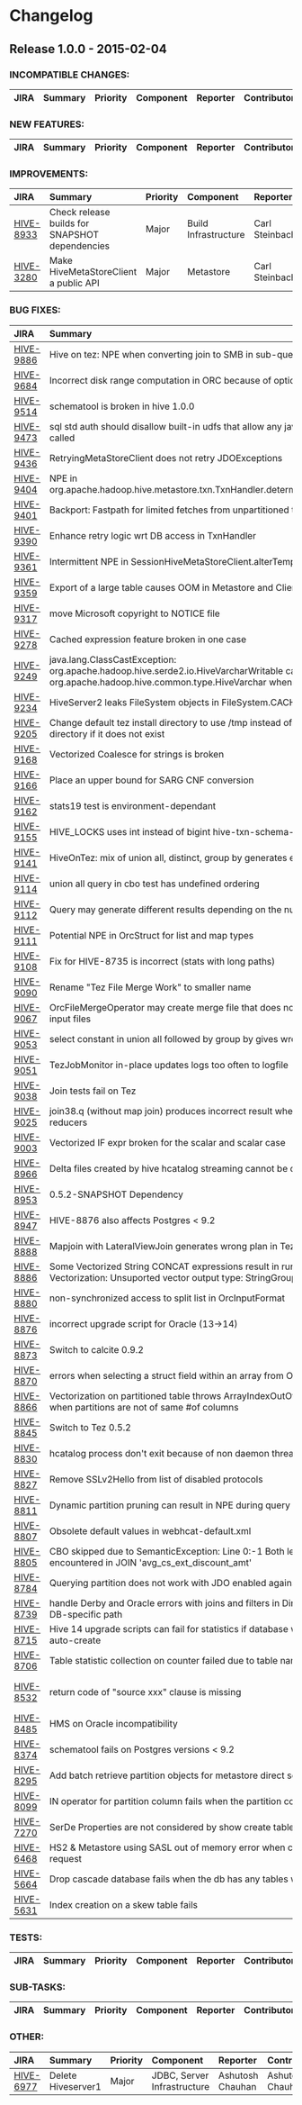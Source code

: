 
<!---
# Licensed to the Apache Software Foundation (ASF) under one
# or more contributor license agreements.  See the NOTICE file
# distributed with this work for additional information
# regarding copyright ownership.  The ASF licenses this file
# to you under the Apache License, Version 2.0 (the
# "License"); you may not use this file except in compliance
# with the License.  You may obtain a copy of the License at
#
#     http://www.apache.org/licenses/LICENSE-2.0
#
# Unless required by applicable law or agreed to in writing, software
# distributed under the License is distributed on an "AS IS" BASIS,
# WITHOUT WARRANTIES OR CONDITIONS OF ANY KIND, either express or implied.
# See the License for the specific language governing permissions and
# limitations under the License.
-->
# Changelog

## Release 1.0.0 - 2015-02-04

### INCOMPATIBLE CHANGES:

| JIRA | Summary | Priority | Component | Reporter | Contributor |
|:---- |:---- | :--- |:---- |:---- |:---- |


### NEW FEATURES:

| JIRA | Summary | Priority | Component | Reporter | Contributor |
|:---- |:---- | :--- |:---- |:---- |:---- |


### IMPROVEMENTS:

| JIRA | Summary | Priority | Component | Reporter | Contributor |
|:---- |:---- | :--- |:---- |:---- |:---- |
| [HIVE-8933](https://issues.apache.org/jira/browse/HIVE-8933) | Check release builds for SNAPSHOT dependencies |  Major | Build Infrastructure | Carl Steinbach | Carl Steinbach |
| [HIVE-3280](https://issues.apache.org/jira/browse/HIVE-3280) | Make HiveMetaStoreClient a public API |  Major | Metastore | Carl Steinbach | Thejas M Nair |


### BUG FIXES:

| JIRA | Summary | Priority | Component | Reporter | Contributor |
|:---- |:---- | :--- |:---- |:---- |:---- |
| [HIVE-9886](https://issues.apache.org/jira/browse/HIVE-9886) | Hive on tez: NPE when converting join to SMB in sub-query |  Critical | Tez | Vikram Dixit K | Vikram Dixit K |
| [HIVE-9684](https://issues.apache.org/jira/browse/HIVE-9684) | Incorrect disk range computation in ORC because of optional stream kind |  Critical | File Formats | Prasanth Jayachandran | Prasanth Jayachandran |
| [HIVE-9514](https://issues.apache.org/jira/browse/HIVE-9514) | schematool is broken in hive 1.0.0 |  Major | Metastore | Thejas M Nair | Thejas M Nair |
| [HIVE-9473](https://issues.apache.org/jira/browse/HIVE-9473) | sql std auth should disallow built-in udfs that allow any java methods to be called |  Major | Authorization, SQLStandardAuthorization | Thejas M Nair | Thejas M Nair |
| [HIVE-9436](https://issues.apache.org/jira/browse/HIVE-9436) | RetryingMetaStoreClient does not retry JDOExceptions |  Major | . | Sushanth Sowmyan | Sushanth Sowmyan |
| [HIVE-9404](https://issues.apache.org/jira/browse/HIVE-9404) | NPE in org.apache.hadoop.hive.metastore.txn.TxnHandler.determineDatabaseProduct() |  Major | Transactions | Eugene Koifman | Eugene Koifman |
| [HIVE-9401](https://issues.apache.org/jira/browse/HIVE-9401) | Backport: Fastpath for limited fetches from unpartitioned tables |  Minor | Physical Optimizer | Gopal V | Gopal V |
| [HIVE-9390](https://issues.apache.org/jira/browse/HIVE-9390) | Enhance retry logic wrt DB access in TxnHandler |  Major | Transactions | Eugene Koifman | Eugene Koifman |
| [HIVE-9361](https://issues.apache.org/jira/browse/HIVE-9361) | Intermittent NPE in SessionHiveMetaStoreClient.alterTempTable |  Major | Metastore | Eugene Koifman | Eugene Koifman |
| [HIVE-9359](https://issues.apache.org/jira/browse/HIVE-9359) | Export of a large table causes OOM in Metastore and Client |  Major | Import/Export, Metastore | Sushanth Sowmyan | Sushanth Sowmyan |
| [HIVE-9317](https://issues.apache.org/jira/browse/HIVE-9317) | move Microsoft copyright to NOTICE file |  Blocker | . | Owen O'Malley | Owen O'Malley |
| [HIVE-9278](https://issues.apache.org/jira/browse/HIVE-9278) | Cached expression feature broken in one case |  Blocker | Query Processor | Matt McCline | Navis |
| [HIVE-9249](https://issues.apache.org/jira/browse/HIVE-9249) | java.lang.ClassCastException: org.apache.hadoop.hive.serde2.io.HiveVarcharWritable cannot be cast to org.apache.hadoop.hive.common.type.HiveVarchar when joining tables |  Critical | Vectorization | Matt McCline | Matt McCline |
| [HIVE-9234](https://issues.apache.org/jira/browse/HIVE-9234) | HiveServer2 leaks FileSystem objects in FileSystem.CACHE |  Major | HiveServer2 | Vaibhav Gumashta | Vaibhav Gumashta |
| [HIVE-9205](https://issues.apache.org/jira/browse/HIVE-9205) | Change default tez install directory to use /tmp instead of /user and create the directory if it does not exist |  Major | Tez | Vikram Dixit K | Vikram Dixit K |
| [HIVE-9168](https://issues.apache.org/jira/browse/HIVE-9168) | Vectorized Coalesce for strings is broken |  Critical | Vectorization | Matt McCline | Matt McCline |
| [HIVE-9166](https://issues.apache.org/jira/browse/HIVE-9166) | Place an upper bound for SARG CNF conversion |  Major | . | Prasanth Jayachandran | Prasanth Jayachandran |
| [HIVE-9162](https://issues.apache.org/jira/browse/HIVE-9162) | stats19 test is environment-dependant |  Minor | . | Sergey Shelukhin | Sergey Shelukhin |
| [HIVE-9155](https://issues.apache.org/jira/browse/HIVE-9155) | HIVE\_LOCKS uses int instead of bigint hive-txn-schema-0.14.0.mssql.sql |  Major | Metastore | Eugene Koifman | Eugene Koifman |
| [HIVE-9141](https://issues.apache.org/jira/browse/HIVE-9141) | HiveOnTez: mix of union all, distinct, group by generates error |  Major | Tez | Pengcheng Xiong | Navis |
| [HIVE-9114](https://issues.apache.org/jira/browse/HIVE-9114) | union all query in cbo test has undefined ordering |  Major | . | Sergey Shelukhin | Sergey Shelukhin |
| [HIVE-9112](https://issues.apache.org/jira/browse/HIVE-9112) | Query may generate different results depending on the number of reducers |  Major | Logical Optimizer | Chao | Ted Xu |
| [HIVE-9111](https://issues.apache.org/jira/browse/HIVE-9111) | Potential NPE in OrcStruct for list and map types |  Major | File Formats | Prasanth Jayachandran | Prasanth Jayachandran |
| [HIVE-9108](https://issues.apache.org/jira/browse/HIVE-9108) | Fix for HIVE-8735 is incorrect (stats with long paths) |  Major | . | Sergey Shelukhin | Sergey Shelukhin |
| [HIVE-9090](https://issues.apache.org/jira/browse/HIVE-9090) | Rename "Tez File Merge Work" to smaller name |  Trivial | . | Prasanth Jayachandran | Prasanth Jayachandran |
| [HIVE-9067](https://issues.apache.org/jira/browse/HIVE-9067) | OrcFileMergeOperator may create merge file that does not match properties of input files |  Minor | . | Prasanth Jayachandran | Prasanth Jayachandran |
| [HIVE-9053](https://issues.apache.org/jira/browse/HIVE-9053) | select constant in union all followed by group by gives wrong result |  Major | . | Pengcheng Xiong | Pengcheng Xiong |
| [HIVE-9051](https://issues.apache.org/jira/browse/HIVE-9051) | TezJobMonitor in-place updates logs too often to logfile |  Major | Logging | Prasanth Jayachandran | Prasanth Jayachandran |
| [HIVE-9038](https://issues.apache.org/jira/browse/HIVE-9038) | Join tests fail on Tez |  Major | Tests, Tez | Ashutosh Chauhan | Vikram Dixit K |
| [HIVE-9025](https://issues.apache.org/jira/browse/HIVE-9025) | join38.q (without map join) produces incorrect result when testing with multiple reducers |  Blocker | Logical Optimizer | Chao | Ted Xu |
| [HIVE-9003](https://issues.apache.org/jira/browse/HIVE-9003) | Vectorized IF expr broken for the scalar and scalar case |  Critical | Vectorization | Matt McCline | Matt McCline |
| [HIVE-8966](https://issues.apache.org/jira/browse/HIVE-8966) | Delta files created by hive hcatalog streaming cannot be compacted |  Critical | HCatalog | Jihong Liu | Alan Gates |
| [HIVE-8953](https://issues.apache.org/jira/browse/HIVE-8953) | 0.5.2-SNAPSHOT Dependency |  Major | . | Olaf Flebbe |  |
| [HIVE-8947](https://issues.apache.org/jira/browse/HIVE-8947) | HIVE-8876 also affects Postgres \< 9.2 |  Major | . | Sergey Shelukhin | Sergey Shelukhin |
| [HIVE-8888](https://issues.apache.org/jira/browse/HIVE-8888) | Mapjoin with LateralViewJoin generates wrong plan in Tez |  Major | . | Prasanth Jayachandran | Prasanth Jayachandran |
| [HIVE-8886](https://issues.apache.org/jira/browse/HIVE-8886) | Some Vectorized String CONCAT expressions result in runtime error Vectorization: Unsuported vector output type: StringGroup |  Critical | Vectorization | Matt McCline | Matt McCline |
| [HIVE-8880](https://issues.apache.org/jira/browse/HIVE-8880) | non-synchronized access to split list in OrcInputFormat |  Major | . | Alan Gates | Alan Gates |
| [HIVE-8876](https://issues.apache.org/jira/browse/HIVE-8876) | incorrect upgrade script for Oracle (13-\>14) |  Critical | Metastore | Sergey Shelukhin | Sergey Shelukhin |
| [HIVE-8873](https://issues.apache.org/jira/browse/HIVE-8873) | Switch to calcite 0.9.2 |  Major | . | Gunther Hagleitner | Gunther Hagleitner |
| [HIVE-8870](https://issues.apache.org/jira/browse/HIVE-8870) | errors when selecting a struct field within an array from ORC based tables |  Major | File Formats, Query Processor | Michael Haeusler | Sergio Peña |
| [HIVE-8866](https://issues.apache.org/jira/browse/HIVE-8866) | Vectorization on partitioned table throws ArrayIndexOutOfBoundsException when partitions are not of same #of columns |  Critical | Vectorization | Matt McCline | Matt McCline |
| [HIVE-8845](https://issues.apache.org/jira/browse/HIVE-8845) | Switch to Tez 0.5.2 |  Major | . | Gunther Hagleitner | Gunther Hagleitner |
| [HIVE-8830](https://issues.apache.org/jira/browse/HIVE-8830) | hcatalog process don't exit because of non daemon thread |  Major | . | Thejas M Nair | Thejas M Nair |
| [HIVE-8827](https://issues.apache.org/jira/browse/HIVE-8827) | Remove SSLv2Hello from list of disabled protocols |  Major | HiveServer2, JDBC | Brock Noland | Brock Noland |
| [HIVE-8811](https://issues.apache.org/jira/browse/HIVE-8811) | Dynamic partition pruning can result in NPE during query compilation |  Major | . | Gunther Hagleitner | Gunther Hagleitner |
| [HIVE-8807](https://issues.apache.org/jira/browse/HIVE-8807) | Obsolete default values in webhcat-default.xml |  Major | WebHCat | Lefty Leverenz | Eugene Koifman |
| [HIVE-8805](https://issues.apache.org/jira/browse/HIVE-8805) | CBO skipped due to SemanticException: Line 0:-1 Both left and right aliases encountered in JOIN 'avg\_cs\_ext\_discount\_amt' |  Major | CBO | Mostafa Mokhtar | Laljo John Pullokkaran |
| [HIVE-8784](https://issues.apache.org/jira/browse/HIVE-8784) | Querying partition does not work with JDO enabled against PostgreSQL |  Major | Metastore | Chaoyu Tang | Chaoyu Tang |
| [HIVE-8739](https://issues.apache.org/jira/browse/HIVE-8739) | handle Derby and Oracle errors with joins and filters in Direct SQL in a invalid-DB-specific path |  Major | Metastore | Sergey Shelukhin | Sergey Shelukhin |
| [HIVE-8715](https://issues.apache.org/jira/browse/HIVE-8715) | Hive 14 upgrade scripts can fail for statistics if database was created using auto-create |  Critical | . | Sergey Shelukhin | Sergey Shelukhin |
| [HIVE-8706](https://issues.apache.org/jira/browse/HIVE-8706) | Table statistic collection on counter failed due to table name character case. |  Major | . | Chengxiang Li | Chengxiang Li |
| [HIVE-8532](https://issues.apache.org/jira/browse/HIVE-8532) | return code of "source xxx" clause is missing |  Major | Clients | Gordon Wang | vitthal (Suhas) Gogate |
| [HIVE-8485](https://issues.apache.org/jira/browse/HIVE-8485) | HMS on Oracle incompatibility |  Major | Metastore | Ryan Pridgeon | Sushanth Sowmyan |
| [HIVE-8374](https://issues.apache.org/jira/browse/HIVE-8374) | schematool fails on Postgres versions \< 9.2 |  Major | Database/Schema | Mohit Sabharwal | Mohit Sabharwal |
| [HIVE-8295](https://issues.apache.org/jira/browse/HIVE-8295) | Add batch retrieve partition objects for metastore direct sql |  Major | . | Selina Zhang | Selina Zhang |
| [HIVE-8099](https://issues.apache.org/jira/browse/HIVE-8099) | IN operator for partition column fails when the partition column type is DATE |  Major | Query Processor | Venki Korukanti | Venki Korukanti |
| [HIVE-7270](https://issues.apache.org/jira/browse/HIVE-7270) | SerDe Properties are not considered by show create table Command |  Minor | CLI | R J | Navis |
| [HIVE-6468](https://issues.apache.org/jira/browse/HIVE-6468) | HS2 & Metastore using SASL out of memory error when curl sends a get request |  Major | HiveServer2, Metastore | Abin Shahab | Navis |
| [HIVE-5664](https://issues.apache.org/jira/browse/HIVE-5664) | Drop cascade database fails when the db has any tables with indexes |  Major | Indexing, Metastore | Venki Korukanti | Venki Korukanti |
| [HIVE-5631](https://issues.apache.org/jira/browse/HIVE-5631) | Index creation on a skew table fails |  Major | Indexing | Venki Korukanti | Venki Korukanti |


### TESTS:

| JIRA | Summary | Priority | Component | Reporter | Contributor |
|:---- |:---- | :--- |:---- |:---- |:---- |


### SUB-TASKS:

| JIRA | Summary | Priority | Component | Reporter | Contributor |
|:---- |:---- | :--- |:---- |:---- |:---- |


### OTHER:

| JIRA | Summary | Priority | Component | Reporter | Contributor |
|:---- |:---- | :--- |:---- |:---- |:---- |
| [HIVE-6977](https://issues.apache.org/jira/browse/HIVE-6977) | Delete Hiveserver1 |  Major | JDBC, Server Infrastructure | Ashutosh Chauhan | Ashutosh Chauhan |


